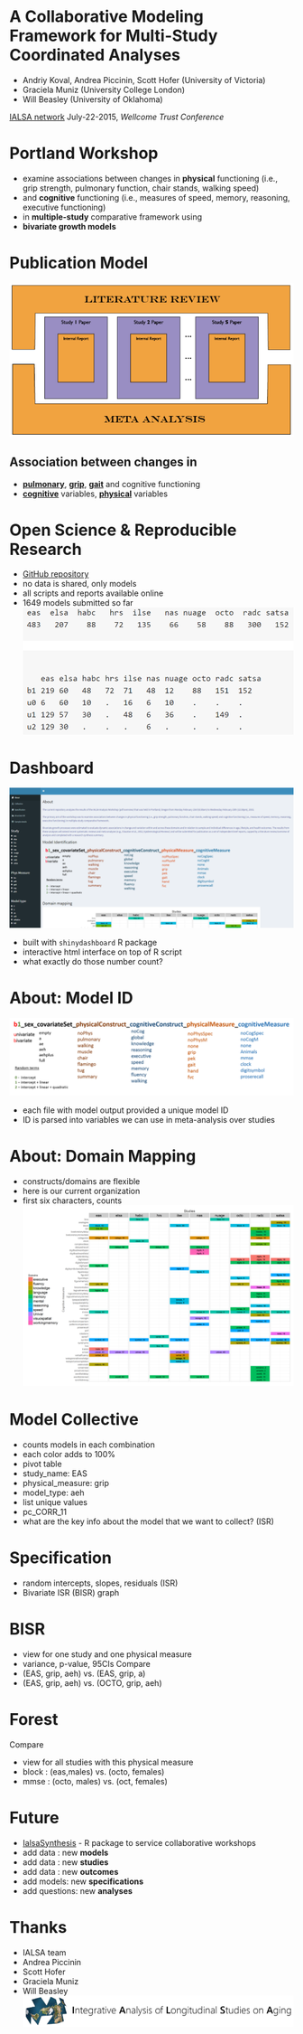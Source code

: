 <style type="text/css">
.small-code pre code {
   font-size: 1.1em;
}
</style>

A Collaborative Modeling Framework for Multi-Study Coordinated Analyses
========================================================
- Andriy Koval, Andrea Piccinin, Scott Hofer (University of Victoria)
- Graciela Muniz (University College London)
- Will Beasley (University of Oklahoma)

[IALSA network](http://ialsa.org)
July-22-2015, *Wellcome Trust Conference*

Portland Workshop
======
-  examine associations between changes in **physical** functioning
 (i.e., grip strength, pulmonary function, chair stands, walking speed)
-  and **cognitive** functioning (i.e., measures of speed, memory, reasoning, executive functioning)
- in **multiple-study** comparative framework using
- **bivariate growth models**


Publication Model
======
![pub](test.png)
## Association between changes in
- [**pulmonary**](./projects/pulmonary/README.md), [**grip**](./projects/grip/README.md),  [**gait**](./projects/gait/README.md) and cognitive functioning
- [**cognitive**](./projects/cognitive/README.md) variables,  [**physical**](./projects/physical/README.md) variables

Open Science & Reproducible Research
====

- [GitHub repository](https://github.com/IALSA/IALSA-2015-Portland)
- no data is shared, only models
- all scripts and reports available online
- 1649 models submitted so far
![counts_table](counts_table.png)


Dashboard
===
![dashboard](dashboard.png)
- built with ```shinydashboard``` R package
- interactive html interface on top of R script
- what exactly do those number count?

About: Model ID
===
![naming](model_naming_convention.png)

- each file with model output provided a unique model ID
- ID is parsed into variables we can use in meta-analysis over studies

About: Domain Mapping
====
- constructs/domains are flexible
- here is our current organization
- first six characters, counts
![domain map](domain_map-1.png)


Model Collective
====
 - counts models in each combination
 - each color adds to 100%
 - pivot table
  - study_name: EAS
  - physical_measure: grip
  - model_type: aeh
  - list unique values
  - pc_CORR_11
 - what are the key info about the model that we want to collect?  (ISR)

Specification
===
- random intercepts, slopes, residuals (ISR)
- Bivariate ISR (BISR) graph



BISR
===
- view for one study and one physical measure
- variance, p-value, 95CIs
Compare
- (EAS, grip, aeh) vs. (EAS, grip, a)
- (EAS, grip, aeh) vs. (OCTO, grip, aeh)

Forest
===

Compare
- view for all studies with this physical measure
- block : (eas,males) vs. (octo, females)
- mmse : (octo, males) vs. (oct, females)


Future
===
 - [IalsaSynthesis](https://github.com/IALSA/IalsaSynthesis/blob/master/README.md) - R package to service collaborative workshops
 - add data : new **models**
 - add data : new **studies**
 - add data : new **outcomes**
 - add models: new **specifications**
 - add questions: new **analyses**



Thanks
====
- IALSA team
- Andrea Piccinin
- Scott Hofer
- Graciela Muniz
- Will Beasley
![logo](ialsa_long.png)







